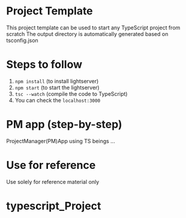 # Project Template

This project template can be used to start any TypeScript project from scratch
The output directory is automatically generated based on tsconfig.json

# Steps to follow

1. `npm install` (to install lightserver)
2. `npm start` (to start the lightserver)
3. `tsc --watch` (compile the code to TypeScript)
4. You can check the `localhost:3000`

# PM app (step-by-step)

ProjectManager(PM)App using TS beings ...

# Use for reference

Use solely for reference material only
# typescript_Project

